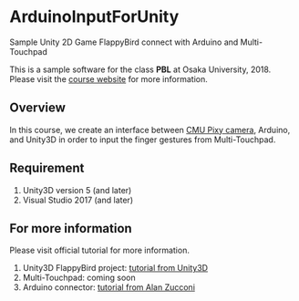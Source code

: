 # ArduinoInputForUnity
Sample Unity 2D Game FlappyBird connect with Arduino and Multi-Touchpad

This is a sample software for the class **PBL** at Osaka University, 2018. 
Please visit the [course website](https://senslab.github.io/pbl/H30/) for more information. 

## Overview

In this course, we create an interface between [CMU Pixy camera](http://www.cmucam.org/projects/cmucam5), Arduino, and Unity3D in order to input the
finger gestures from Multi-Touchpad. 

## Requirement

1. Unity3D version 5 (and later)
2. Visual Studio 2017 (and later)

## For more information

Please visit official tutorial for more information.
1. Unity3D FlappyBird project: [tutorial from Unity3D](https://unity3d.com/learn/tutorials/topics/2d-game-creation/project-goals?playlist=17093)
1. Multi-Touchpad: coming soon
1. Arduino connector: [tutorial from Alan Zucconi](https://www.alanzucconi.com/2015/10/07/how-to-integrate-arduino-with-unity/)